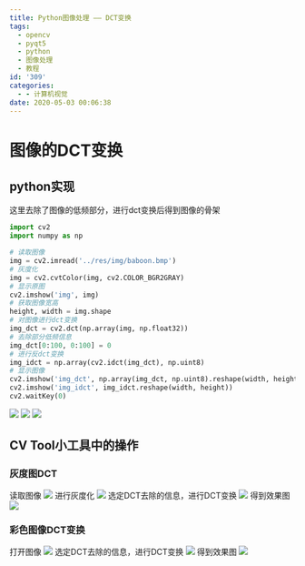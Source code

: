 ```yaml
---
title: Python图像处理 —— DCT变换
tags:
  - opencv
  - pyqt5
  - python
  - 图像处理
  - 教程
id: '309'
categories:
  - - 计算机视觉
date: 2020-05-03 00:06:38
---
```


# 图像的DCT变换

## python实现

这里去除了图像的低频部分，进行dct变换后得到图像的骨架

```python
import cv2
import numpy as np

# 读取图像
img = cv2.imread('../res/img/baboon.bmp')
# 灰度化
img = cv2.cvtColor(img, cv2.COLOR_BGR2GRAY)
# 显示原图
cv2.imshow('img', img)
# 获取图像宽高
height, width = img.shape
# 对图像进行dct变换
img_dct = cv2.dct(np.array(img, np.float32))
# 去除部分低频信息
img_dct[0:100, 0:100] = 0
# 进行反dct变换
img_idct = np.array(cv2.idct(img_dct), np.uint8)
# 显示图像
cv2.imshow('img_dct', np.array(img_dct, np.uint8).reshape(width, height))
cv2.imshow('img_idct', img_idct.reshape(width, height))
cv2.waitKey(0)

```

![](/assets/images/wp_editor_md_f47ba882139a0929c17e72e8d408a598.jpg) ![](/assets/images/wp_editor_md_4d2787e275882434e47a8ac40c2d711a.jpg) ![](/assets/images/wp_editor_md_927e11e4879955a3bf4fdebb01ff5b73.jpg)

## CV Tool小工具中的操作

### 灰度图DCT

读取图像 ![](/assets/images/wp_editor_md_79f735a75273ec5494159dfe4170b128.jpg) 进行灰度化 ![](/assets/images/wp_editor_md_12d55d2288111f59e2fe8f7937987e5c.jpg) 选定DCT去除的信息，进行DCT变换 ![](/assets/images/wp_editor_md_f26670cf8f60a325901e9e8217616207.jpg) 得到效果图 ![](/assets/images/wp_editor_md_3b7437fbd0e276fcc1b281a85fd0a5da.jpg)

### 彩色图像DCT变换

打开图像 ![](/assets/images/wp_editor_md_cd0232d0bcdb5fa3abe9279e639b63ee.jpg) 选定DCT去除的信息，进行DCT变换 ![](/assets/images/wp_editor_md_392cc8c9f36cf5dadbb8fe641951f85e.jpg) 得到效果图 ![](/assets/images/wp_editor_md_44c76d239bee25c7f0dfcaa3e9352451.jpg)